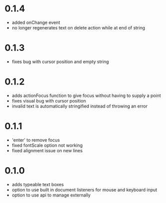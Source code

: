 # 0.1.4

- added onChange event
- no longer regenerates text on delete action while at end of string

# 0.1.3

- fixes bug with cursor position and empty string

# 0.1.2

- adds actionFocus function to give focus without having to supply a point
- fixes visual bug with cursor position
- invalid text is automatically stringified instead of throwing an error

# 0.1.1

- 'enter' to remove focus
- fixed fontScale option not working
- fixed alignment issue on new lines

# 0.1.0

- adds typeable text boxes
- option to use built in document listeners for mouse and keyboard input
- option to use api to manage externally